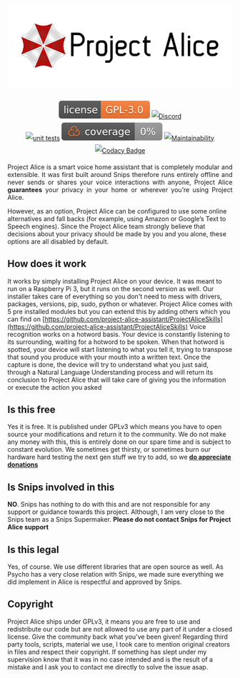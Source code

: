 <h1 align="center" style="max-width: 100%;">
  <img width="800" alt="Project Alice Logo" src="/images/projectalice_banner.svg">
</h1>

<p align="center" style="line-height: 2;">
  <a href="LICENSE" target="_blank"><img src="/images/badges/license.svg" alt="License" /></a>
  <a href="https://discord.gg/Jfcj355" target="_blank"><img alt="Discord" src="https://img.shields.io/discord/579345007518154752?logo=discord"></a><br/>
  <a href="https://github.com/project-alice-assistant/ProjectAlice/actions" target="_blank"><img alt="unit tests" src="/images/badges/UnitTests.svg"></a>
  <a href="https://coveralls.io/github/project-alice-assistant/ProjectAlice?branch=HEAD" target="_blank"><img alt="Coverage Status" src="/images/badges/Coverage.svg"></a>
  <a href="https://codeclimate.com/github/project-alice-assistant/ProjectAlice/maintainability" target="_blank"><img alt="Maintainability" src="/images/badges/CodeClimate.svg"></a>
  <a href="https://app.codacy.com/manual/ProjectAlice/ProjectAlice/dashboard" target="_blank"><img alt="Codacy Badge" src="/images/badges/Codacy.svg"></a>
</p>

<p align="justify">
Project Alice is a smart voice home assistant that is completely modular and extensible. It was first built around Snips therefore runs entirely offline and never sends or shares your voice interactions with anyone, Project Alice <strong>guarantees</strong> your privacy in your home or wherever you’re using Project Alice.

However, as an option, Project Alice can be configured to use some online alternatives and fall backs (for example, using Amazon or Google’s Text to Speech engines). Since the Project Alice team strongly believe that decisions about your privacy should be made by you and you alone, these options are all disabled by default.
</p>

## How does it work
It works by simply installing Project Alice on your device. It was meant to run on a Raspberry Pi 3, but it runs on the second version as well. Our installer takes care of everything so you don't need to mess with drivers, packages, versions, pip, sudo, python or whatever.
Project Alice comes with 5 pre installed modules but you can extend this by adding others which you can find on [https://github.com/project-alice-assistant/ProjectAliceSkills](https://github.com/project-alice-assistant/ProjectAliceSkills)
Voice recognition works on a hotword basis. Your device is constantly listening to its surrounding, waiting for a hotword to be spoken. When that hotword is spotted, your device will start listening to what you tell it, trying to transpose that sound you produce with your mouth into a written text. Once the capture is done, the device will try to understand what you just said, through a Natural Language Understanding process and will return its conclusion to Project Alice that will take care of giving you the information or execute the action you asked

## Is this free
Yes it is free. It is published under GPLv3 which means you have to open source your modifications and return it to the community. We do not make any money with this, this is entirely done on our spare time and is subject to constant evolution. We sometimes get thirsty, or sometimes burn our hardware hard testing the next gen stuff we try to add, so we **[do appreciate donations](https://paypal.me/Psychokiller1888)**

## Is Snips involved in this
**NO**. Snips has nothing to do with this and are not responsible for any support or guidance towards this project. Although, I am very close to the Snips team as a Snips Supermaker. **Please do not contact Snips for Project Alice support**

## Is this legal
Yes, of course. We use different libraries that are open source as well. As Psycho has a very close relation with Snips, we made sure everything we did implement in Alice is respectful and approved by Snips.

## Copyright
Project Alice ships under GPLv3, it means you are free to use and redistribute our code but are not allowed to use any part of it under a closed license. Give the community back what you've been given!
Regarding third party tools, scripts, material we use, I took care to mention original creators in files and respect their copyright. If something has slept under my supervision know that it was in no case intended and is the result of a mistake and I ask you to contact me directly to solve the issue asap.
